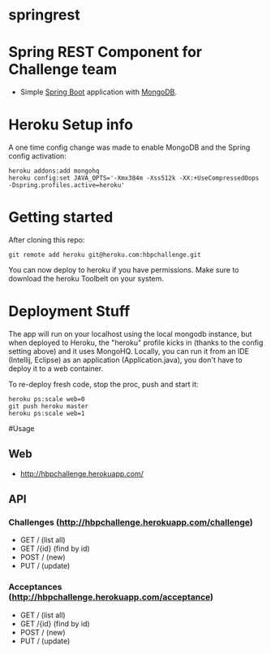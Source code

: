springrest
==========

# Spring REST Component for Challenge team
* Simple <a href="http://projects.spring.io/spring-boot/">Spring Boot</a> application with <a href="http://www.mongodb.org/">MongoDB</a>.

# Heroku Setup info

A one time config change was made to enable MongoDB and the Spring config activation:

```
heroku addons:add mongohq
heroku config:set JAVA_OPTS='-Xmx384m -Xss512k -XX:+UseCompressedOops -Dspring.profiles.active=heroku'
```

# Getting started
After cloning this repo:
```
git remote add heroku git@heroku.com:hbpchallenge.git
```
You can now deploy to heroku if you have permissions.  Make sure to download the heroku Toolbelt on your system.

# Deployment Stuff

The app will run on your localhost using the local mongodb instance, but when deployed to Heroku, the "heroku" profile kicks in (thanks to the config setting above) and it uses MongoHQ.  Locally, you can run it from an IDE (Intellij, Eclipse) as an application (Application.java), you don't have to deploy it to a web container.

To re-deploy fresh code, stop the proc, push and start it:

```
heroku ps:scale web=0
git push heroku master
heroku ps:scale web=1
```
#Usage

## Web

* http://hbpchallenge.herokuapp.com/
 
## API

### Challenges (http://hbpchallenge.herokuapp.com/challenge)

* GET /  (list all)
* GET /{id} (find by id)
* POST /  (new)
* PUT /  (update)

### Acceptances (http://hbpchallenge.herokuapp.com/acceptance)

* GET /  (list all)
* GET /{id} (find by id)
* POST /  (new)
* PUT /  (update)

